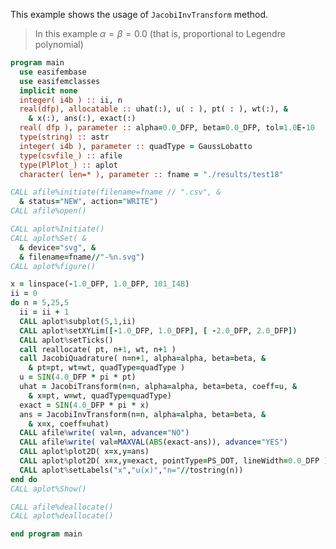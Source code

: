 This example shows the usage of `JacobiInvTransform` method.

> In this example $\alpha=\beta=0.0$ (that is, proportional to Legendre polynomial)

```fortran
program main
  use easifembase
  use easifemclasses
  implicit none
  integer( i4b ) :: ii, n
  real(dfp), allocatable :: uhat(:), u( : ), pt( : ), wt(:), &
    & x(:), ans(:), exact(:)
  real( dfp ), parameter :: alpha=0.0_DFP, beta=0.0_DFP, tol=1.0E-10
  type(string) :: astr
  integer( i4b ), parameter :: quadType = GaussLobatto
  type(csvfile_) :: afile
  type(PlPlot_) :: aplot
  character( len=* ), parameter :: fname = "./results/test18"
```

```fortran title "Open file"
CALL afile%initiate(filename=fname // ".csv", &
  & status="NEW", action="WRITE")
CALL afile%open()
```

```fortran title "Plot settings"
CALL aplot%Initiate()
CALL aplot%Set( &
  & device="svg", &
  & filename=fname//"-%n.svg")
CALL aplot%figure()
```

```fortran title "Test"
x = linspace(-1.0_DFP, 1.0_DFP, 101_I4B)
ii = 0
do n = 5,25,5
  ii = ii + 1
  CALL aplot%subplot(5,1,ii)
  CALL aplot%setXYLim([-1.0_DFP, 1.0_DFP], [ -2.0_DFP, 2.0_DFP])
  CALL aplot%setTicks()
  call reallocate( pt, n+1, wt, n+1 )
  call JacobiQuadrature( n=n+1, alpha=alpha, beta=beta, &
    & pt=pt, wt=wt, quadType=quadType )
  u = SIN(4.0_DFP * pi * pt)
  uhat = JacobiTransform(n=n, alpha=alpha, beta=beta, coeff=u, &
    & x=pt, w=wt, quadType=quadType)
  exact = SIN(4.0_DFP * pi * x)
  ans = JacobiInvTransform(n=n, alpha=alpha, beta=beta, &
    & x=x, coeff=uhat)
  CALL afile%write( val=n, advance="NO")
  CALL afile%write( val=MAXVAL(ABS(exact-ans)), advance="YES")
  CALL aplot%plot2D( x=x,y=ans)
  CALL aplot%plot2D( x=x,y=exact, pointType=PS_DOT, lineWidth=0.0_DFP )
  CALL aplot%setLabels("x","u(x)","n="//tostring(n))
end do
CALL aplot%Show()
```

```fortran
CALL afile%deallocate()
CALL aplot%deallocate()
```

```fortran
end program main
```
